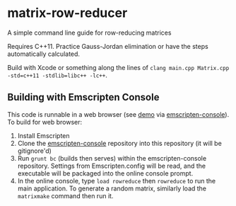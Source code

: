 # matrix-row-reducer
A simple command line guide for row-reducing matrices

Requires C++11. Practice Gauss-Jordan elimination or have the steps automatically calculated.

Build with Xcode or something along the lines of `clang main.cpp Matrix.cpp -std=c++11 -stdlib=libc++ -lc++`.

## Building with Emscripten Console

This code is runnable in a web browser (see [demo](http://gabemontague.com/matrix-row-reducer/index.html?command=rowreduce&loads=rowreduce%2Cmatrixmake) via [emscripten-console](www.github.com/montaguegabe/emscripten-console)). To build for web browser:
1) Install Emscripten
2) Clone the [emscripten-console](www.github.com/montaguegabe/emscripten-console) repository into this repository (it will be gitignore'd)
3) Run `grunt bc` (builds then serves) within the emscripten-console repository. Settings from Emscripten.config will be read, and the executable will be packaged into the online console prompt.
4) In the online console, type `load rowreduce` then `rowreduce` to run the main application. To generate a random matrix, similarly load the `matrixmake` command then run it.
